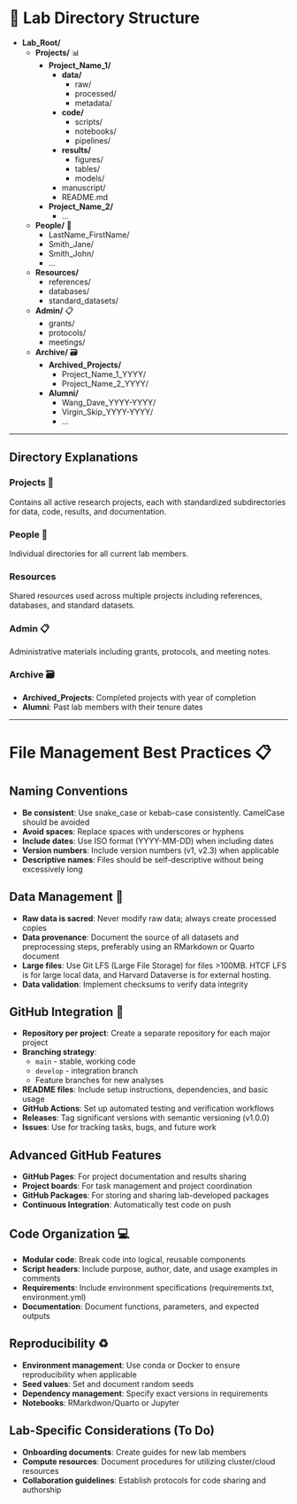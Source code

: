 # 🧪 Lab Directory Structure

* **Lab_Root/**
  * **Projects/** 📊
    * **Project_Name_1/**
      * **data/**
        * raw/
        * processed/
        * metadata/
      * **code/**
        * scripts/
        * notebooks/
        * pipelines/
      * **results/**
        * figures/
        * tables/
        * models/
      * manuscript/
      * README.md
    * **Project_Name_2/**
      * ...
  * **People/** 👥
    * LastName_FirstName/
    * Smith_Jane/
    * Smith_John/
    * ...
  * **Resources/**
    * references/
    * databases/
    * standard_datasets/
  * **Admin/** 📋
    * grants/
    * protocols/
    * meetings/
  * **Archive/** 🗃️
    * **Archived_Projects/**
      * Project_Name_1_YYYY/
      * Project_Name_2_YYYY/
    * **Alumni/**
      * Wang_Dave_YYYY-YYYY/
      * Virgin_Skip_YYYY-YYYY/
      * ...
---
## Directory Explanations

### Projects 🔬
Contains all active research projects, each with standardized subdirectories for data, code, results, and documentation.

### People 👥
Individual directories for all current lab members.

### Resources
Shared resources used across multiple projects including references, databases, and standard datasets.

### Admin 📋
Administrative materials including grants, protocols, and meeting notes.

### Archive 🗃️
- **Archived_Projects**: Completed projects with year of completion
- **Alumni**: Past lab members with their tenure dates
---
# File Management Best Practices 📋

## Naming Conventions

- **Be consistent**: Use snake_case or kebab-case consistently. CamelCase should be avoided
- **Avoid spaces**: Replace spaces with underscores or hyphens
- **Include dates**: Use ISO format (YYYY-MM-DD) when including dates
- **Version numbers**: Include version numbers (v1, v2.3) when applicable
- **Descriptive names**: Files should be self-descriptive without being excessively long

## Data Management 💾

- **Raw data is sacred**: Never modify raw data; always create processed copies
- **Data provenance**: Document the source of all datasets and preprocessing steps, preferably using an RMarkdown or Quarto document
- **Large files**: Use Git LFS (Large File Storage) for files >100MB. HTCF LFS is for large local data, and Harvard Dataverse is for external hosting.
- **Data validation**: Implement checksums to verify data integrity
  
## GitHub Integration 🐙

- **Repository per project**: Create a separate repository for each major project
- **Branching strategy**:
  - `main` - stable, working code
  - `develop` - integration branch
  - Feature branches for new analyses
- **README files**: Include setup instructions, dependencies, and basic usage
- **GitHub Actions**: Set up automated testing and verification workflows
- **Releases**: Tag significant versions with semantic versioning (v1.0.0)
- **Issues**: Use for tracking tasks, bugs, and future work

## Advanced GitHub Features

- **GitHub Pages**: For project documentation and results sharing
- **Project boards**: For task management and project coordination
- **GitHub Packages**: For storing and sharing lab-developed packages
- **Continuous Integration**: Automatically test code on push

## Code Organization 💻

- **Modular code**: Break code into logical, reusable components
- **Script headers**: Include purpose, author, date, and usage examples in comments
- **Requirements**: Include environment specifications (requirements.txt, environment.yml)
- **Documentation**: Document functions, parameters, and expected outputs

## Reproducibility ♻️

- **Environment management**: Use conda or Docker to ensure reproducibility when applicable
- **Seed values**: Set and document random seeds
- **Dependency management**: Specify exact versions in requirements
- **Notebooks**: RMarkdwon/Quarto or Jupyter

## Lab-Specific Considerations (To Do)

- **Onboarding documents**: Create guides for new lab members
- **Compute resources**: Document procedures for utilizing cluster/cloud resources
- **Collaboration guidelines**: Establish protocols for code sharing and authorship
